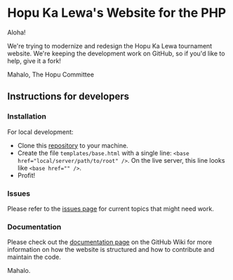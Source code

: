 Hopu Ka Lewa's Website for the PHP
======================

Aloha!

We're trying to modernize and redesign the Hopu Ka Lewa tournament website.  We're keeping the development work on GitHub, so if you'd like to help, give it a fork!

Mahalo,
The Hopu Committee

Instructions for developers
---------------------------

### Installation

For local development:
+ Clone this [repository](https://github.com/kcmckell/Hopu-Ka-Lewa-website) to your machine.
+ Create the file `templates/base.html` with a single line: `<base href="local/server/path/to/root" />`.  On the live server, this line looks like `<base href="" />`.
+ Profit!

### Issues

Please refer to the [issues page](https://github.com/kcmckell/Hopu-Ka-Lewa-website/issues?labels=&milestone=&state=open) for current topics that might need work.

### Documentation

Please check out the [documentation page](https://github.com/kcmckell/Hopu-Ka-Lewa-website/wiki/Documentation) on the GitHub Wiki for more information on how the website is structured and how to contribute and maintain the code.

Mahalo.
